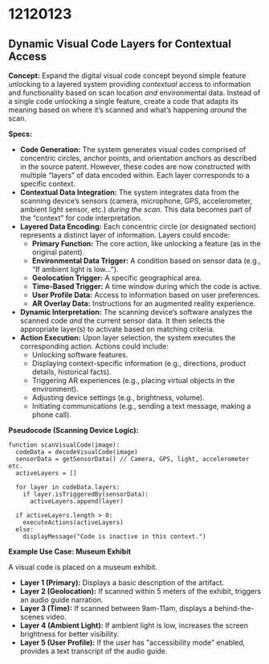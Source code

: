# 12120123

## Dynamic Visual Code Layers for Contextual Access

**Concept:** Expand the digital visual code concept beyond simple feature unlocking to a layered system providing *contextual* access to information and functionality based on scan location *and* environmental data. Instead of a single code unlocking a single feature, create a code that adapts its meaning based on where it’s scanned and what’s happening *around* the scan.

**Specs:**

*   **Code Generation:** The system generates visual codes comprised of concentric circles, anchor points, and orientation anchors as described in the source patent. However, these codes are now constructed with multiple “layers” of data encoded within. Each layer corresponds to a specific context.
*   **Contextual Data Integration:** The system integrates data from the scanning device’s sensors (camera, microphone, GPS, accelerometer, ambient light sensor, etc.) *during the scan*. This data becomes part of the “context” for code interpretation.
*   **Layered Data Encoding:** Each concentric circle (or designated section) represents a distinct layer of information. Layers could encode:
    *   **Primary Function:** The core action, like unlocking a feature (as in the original patent).
    *   **Environmental Data Trigger:** A condition based on sensor data (e.g., “If ambient light is low…”).
    *   **Geolocation Trigger:** A specific geographical area.
    *   **Time-Based Trigger:**  A time window during which the code is active.
    *   **User Profile Data:** Access to information based on user preferences.
    *   **AR Overlay Data:**  Instructions for an augmented reality experience.
*   **Dynamic Interpretation:** The scanning device’s software analyzes the scanned code *and* the current sensor data. It then selects the appropriate layer(s) to activate based on matching criteria. 
*   **Action Execution:** Upon layer selection, the system executes the corresponding action. Actions could include:
    *   Unlocking software features.
    *   Displaying context-specific information (e.g., directions, product details, historical facts).
    *   Triggering AR experiences (e.g., placing virtual objects in the environment).
    *   Adjusting device settings (e.g., brightness, volume).
    *   Initiating communications (e.g., sending a text message, making a phone call).

**Pseudocode (Scanning Device Logic):**

```
function scanVisualCode(image):
  codeData = decodeVisualCode(image)
  sensorData = getSensorData() // Camera, GPS, light, accelerometer etc.
  activeLayers = []

  for layer in codeData.layers:
    if layer.isTriggeredBy(sensorData):
      activeLayers.append(layer)

  if activeLayers.length > 0:
    executeActions(activeLayers)
  else:
    displayMessage("Code is inactive in this context.")
```

**Example Use Case: Museum Exhibit**

A visual code is placed on a museum exhibit.

*   **Layer 1 (Primary):**  Displays a basic description of the artifact.
*   **Layer 2 (Geolocation):**  If scanned within 5 meters of the exhibit, triggers an audio guide narration.
*   **Layer 3 (Time):** If scanned between 9am-11am, displays a behind-the-scenes video.
*   **Layer 4 (Ambient Light):** If ambient light is low, increases the screen brightness for better visibility.
*   **Layer 5 (User Profile):** If the user has "accessibility mode" enabled, provides a text transcript of the audio guide.